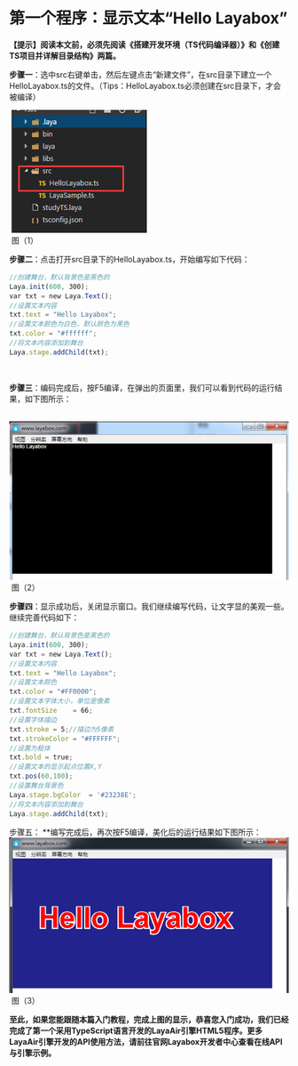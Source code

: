 # 第一个程序：显示文本“Hello Layabox”

 **【提示】阅读本文前，必须先阅读《搭建开发环境（TS代码编译器）》和《创建TS项目并详解目录结构》两篇。**



​       **步骤一**：选中src右键单击，然后左键点击“新建文件”，在src目录下建立一个HelloLayabox.ts的文件。（Tips：HelloLayabox.ts必须创建在src目录下，才会被编译）

​	![图片](img/1.png)<br/>
​	图（1）



​         **步骤二**：点击打开src目录下的HelloLayabox.ts，开始编写如下代码：

```typescript
//创建舞台，默认背景色是黑色的
Laya.init(600, 300); 
var txt = new Laya.Text(); 
//设置文本内容
txt.text = "Hello Layabox";  
//设置文本颜色为白色，默认颜色为黑色
txt.color = "#ffffff";  
//将文本内容添加到舞台 
Laya.stage.addChild(txt);
```

​    

​     **步骤三**：编码完成后，按F5编译，在弹出的页面里，我们可以看到代码的运行结果，如下图所示：

​	![图片](img/2.png)<br/>
​	图（2）



​        **步骤四**：显示成功后，关闭显示窗口。我们继续编写代码，让文字显的美观一些。继续完善代码如下：

```typescript
//创建舞台，默认背景色是黑色的
Laya.init(600, 300); 
var txt = new Laya.Text(); 
//设置文本内容
txt.text = "Hello Layabox";  
//设置文本颜色
txt.color = "#FF0000";
//设置文本字体大小，单位是像素
txt.fontSize    = 66;  
//设置字体描边
txt.stroke = 5;//描边为5像素
txt.strokeColor = "#FFFFFF";  
//设置为粗体
txt.bold = true;  
//设置文本的显示起点位置X,Y
txt.pos(60,100);  
//设置舞台背景色
Laya.stage.bgColor  = '#23238E';  
//将文本内容添加到舞台 
Laya.stage.addChild(txt);
```



步骤五： **编写完成后，再次按F5编译，美化后的运行结果如下图所示：
​	![图片](img/3.png)<br/>
​	图（3）

**至此，如果您能跟随本篇入门教程，完成上图的显示，恭喜您入门成功，我们已经完成了第一个采用TypeScript语言开发的LayaAir引擎HTML5程序。更多LayaAir引擎开发的API使用方法，请前往官网Layabox开发者中心查看在线API与引擎示例。**